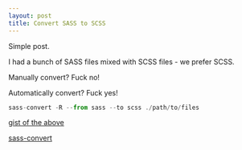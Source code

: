 ```yaml
---
layout: post
title: Convert SASS to SCSS
---
```


Simple post. 

I had a bunch of SASS files mixed with SCSS files - we prefer SCSS. 

Manually convert? Fuck no!

Automatically convert? Fuck yes!


```javascript
sass-convert -R --from sass --to scss ./path/to/files
```

[gist of the above](https://gist.github.com/knowuh/1189728)

[sass-convert](https://github.com/SassDoc/sass-convert)


